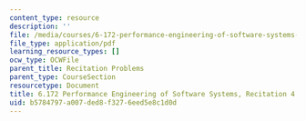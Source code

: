 ```yaml
---
content_type: resource
description: ''
file: /media/courses/6-172-performance-engineering-of-software-systems-fall-2018/b5784797a007ded8f3276eed5e8c1d0d_MIT6_172F18_rec4sol.pdf
file_type: application/pdf
learning_resource_types: []
ocw_type: OCWFile
parent_title: Recitation Problems
parent_type: CourseSection
resourcetype: Document
title: 6.172 Performance Engineering of Software Systems, Recitation 4 Solutions
uid: b5784797-a007-ded8-f327-6eed5e8c1d0d
---
```

